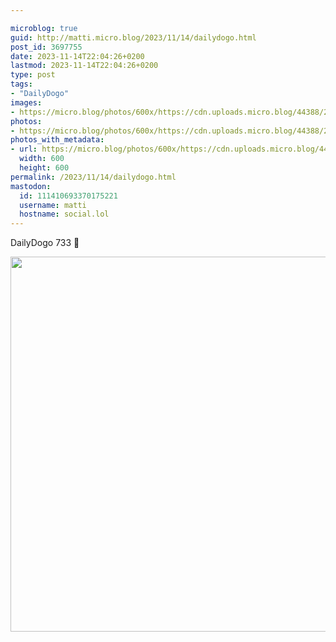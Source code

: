 ```yaml
---

microblog: true
guid: http://matti.micro.blog/2023/11/14/dailydogo.html
post_id: 3697755
date: 2023-11-14T22:04:26+0200
lastmod: 2023-11-14T22:04:26+0200
type: post
tags:
- "DailyDogo"
images:
- https://micro.blog/photos/600x/https://cdn.uploads.micro.blog/44388/2023/c9310dafe4e047118a243288f8a9d883.jpg
photos:
- https://micro.blog/photos/600x/https://cdn.uploads.micro.blog/44388/2023/c9310dafe4e047118a243288f8a9d883.jpg
photos_with_metadata:
- url: https://micro.blog/photos/600x/https://cdn.uploads.micro.blog/44388/2023/c9310dafe4e047118a243288f8a9d883.jpg
  width: 600
  height: 600
permalink: /2023/11/14/dailydogo.html
mastodon:
  id: 111410693370175221
  username: matti
  hostname: social.lol
---
```

DailyDogo 733 🐶

<img src="/media/uploads/2023/c9310dafe4e047118a243288f8a9d883.jpg" width="600" height="600" alt="" />
